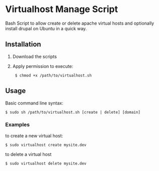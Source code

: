 Virtualhost Manage Script
===========

Bash Script to allow create or delete apache virtual hosts and optionally install drupal on Ubuntu in a quick way.

## Installation ##

1. Download the scripts
2. Apply permission to execute:

        $ chmod +x /path/to/virtualhost.sh
  
## Usage ##

Basic command line syntax:

    $ sudo sh /path/to/virtualhost.sh [create | delete] [domain]    

### Examples ###

to create a new virtual host:

    $ sudo virtualhost create mysite.dev
  
to delete a virtual host

    $ sudo virtualhost delete mysite.dev
